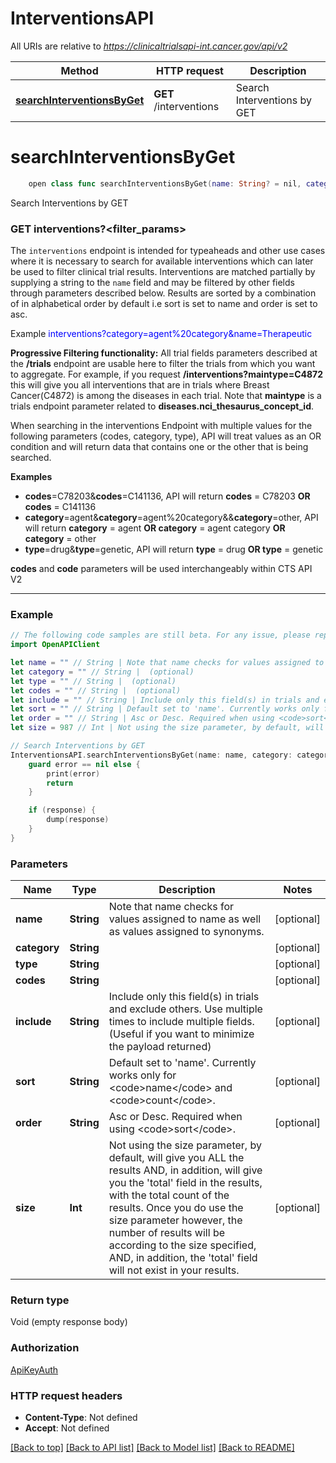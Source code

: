 # InterventionsAPI

All URIs are relative to *https://clinicaltrialsapi-int.cancer.gov/api/v2* <!-- markdown-link-check-disable-line -->

Method | HTTP request | Description
------------- | ------------- | -------------
[**searchInterventionsByGet**](InterventionsAPI.md#searchinterventionsbyget) | **GET** /interventions | Search Interventions by GET


# **searchInterventionsByGet**
```swift
    open class func searchInterventionsByGet(name: String? = nil, category: String? = nil, type: String? = nil, codes: String? = nil, include: String? = nil, sort: String? = nil, order: String? = nil, size: Int? = nil, completion: @escaping (_ data: Void?, _ error: Error?) -> Void)
```

Search Interventions by GET

<h3>GET interventions?&lt;filter_params&gt;</h3><p>The <code>interventions</code> endpoint is intended for typeaheads and other use cases where it is necessary to search for available interventions which can later be used to filter clinical trial results. Interventions are matched partially by supplying a string to the <code>name</code> field and may be filtered by other fields through parameters described below. Results are sorted by a combination of in alphabetical order by default i.e sort is set to name and order is set to asc.</p><p>Example <font class='example' color='#0000FF' style='word-wrap: break-word;'>interventions?category=agent%20category&name=Therapeutic</font></p><p><b>Progressive Filtering functionality:</b> All trial fields parameters described at the <b>/trials</b> endpoint are usable here to filter the trials from which you want to aggregate. For example, if you request <b>/interventions?maintype=C4872</b> this will give you all interventions that are in trials where Breast Cancer(C4872) is among the diseases in each trial. Note that <b>maintype</b> is a trials endpoint parameter related to <b>diseases.nci_thesaurus_concept_id</b>.</p><p>When searching  in the interventions Endpoint with multiple values for the following parameters (codes, category, type), API will treat values as an OR condition and will return data that contains one or the other that is being searched.</p><p><b>Examples</b><ul><li><b>codes</b>=C78203&<b>codes</b>=C141136, API will return <b>codes</b> = C78203 <b>OR codes</b> = C141136</li><li><b>category</b>=agent&<b>category</b>=agent%20category&&<b>category</b>=other, API will return <b>category</b> = agent <b>OR category</b> = agent category <b>OR category</b> = other</li><li><b>type</b>=drug&<b>type</b>=genetic, API will return <b>type</b> = drug <b>OR type</b> = genetic </li></ul></p><p><b>codes</b> and <b>code</b> parameters will be used interchangeably within CTS API V2</p><hr>

### Example
```swift
// The following code samples are still beta. For any issue, please report via http://github.com/OpenAPITools/openapi-generator/issues/new
import OpenAPIClient

let name = "" // String | Note that name checks for values assigned to name as well as values assigned to synonyms. (optional)
let category = "" // String |  (optional)
let type = "" // String |  (optional)
let codes = "" // String |  (optional)
let include = "" // String | Include only this field(s) in trials and exclude others. Use multiple times to include multiple fields.  (Useful if you want to minimize the payload returned) (optional)
let sort = "" // String | Default set to 'name'. Currently works only for <code>name</code> and <code>count</code>. (optional)
let order = "" // String | Asc or Desc. Required when using <code>sort</code>. (optional)
let size = 987 // Int | Not using the size parameter, by default, will give you ALL the results AND, in addition, will give you the 'total' field in the results, with the total count of the results. Once you do use the size parameter however, the number of results will be according to the size specified, AND, in addition, the 'total' field will not exist in your results. (optional)

// Search Interventions by GET
InterventionsAPI.searchInterventionsByGet(name: name, category: category, type: type, codes: codes, include: include, sort: sort, order: order, size: size) { (response, error) in
    guard error == nil else {
        print(error)
        return
    }

    if (response) {
        dump(response)
    }
}
```

### Parameters

Name | Type | Description  | Notes
------------- | ------------- | ------------- | -------------
 **name** | **String** | Note that name checks for values assigned to name as well as values assigned to synonyms. | [optional] 
 **category** | **String** |  | [optional] 
 **type** | **String** |  | [optional] 
 **codes** | **String** |  | [optional] 
 **include** | **String** | Include only this field(s) in trials and exclude others. Use multiple times to include multiple fields.  (Useful if you want to minimize the payload returned) | [optional] 
 **sort** | **String** | Default set to &#39;name&#39;. Currently works only for &lt;code&gt;name&lt;/code&gt; and &lt;code&gt;count&lt;/code&gt;. | [optional] 
 **order** | **String** | Asc or Desc. Required when using &lt;code&gt;sort&lt;/code&gt;. | [optional] 
 **size** | **Int** | Not using the size parameter, by default, will give you ALL the results AND, in addition, will give you the &#39;total&#39; field in the results, with the total count of the results. Once you do use the size parameter however, the number of results will be according to the size specified, AND, in addition, the &#39;total&#39; field will not exist in your results. | [optional] 

### Return type

Void (empty response body)

### Authorization

[ApiKeyAuth](../README.md#ApiKeyAuth)

### HTTP request headers

 - **Content-Type**: Not defined
 - **Accept**: Not defined

[[Back to top]](#) [[Back to API list]](../README.md#documentation-for-api-endpoints) [[Back to Model list]](../README.md#documentation-for-models) [[Back to README]](../README.md)

